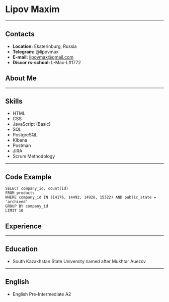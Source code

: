# Lipov Maxim
*****
## Contacts
* **Location:** Ekaterinburg, Russia
* **Telegram:** @lipovmax
* **E-mail:** lipovmax@gmail.com
* **Discor rs-school:** L-Max-L#1772

## About Me
***
## Skills
* HTML
* CSS
* JavaScript (Basic)
* SQL
* PostgreSQL
* Kibana
* Postman
* JIRA
* Scrum Methodology

***
## Code Example
```
SELECT company_id, count(id)
FROM products
WHERE company_id IN (14176, 14492, 14928, 15322) AND public_state = 'archived'
GROUP BY company_id
LIMIT 10
```
## Experience
***
## Education
* South Kazakhstan State University named after Mukhtar Auezov
***
## English
* English Pre-Intermediate A2

